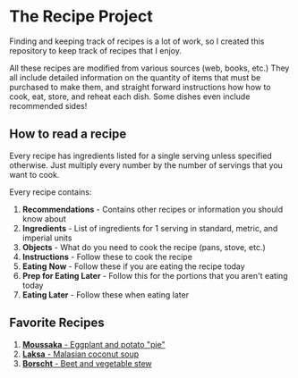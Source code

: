 # The Recipe Project

Finding and keeping track of recipes is a lot of work, so I created this repository to keep track of recipes that I enjoy.

All these recipes are modified from various sources (web, books, etc.) They all include detailed information on the quantity of items that must be purchased to make them, and straight forward instructions how how to cook, eat, store, and reheat each dish.  Some dishes even include recommended sides!

## How to read a recipe

Every recipe has ingredients listed for a single serving unless specified otherwise. Just multiply every number by the number of servings that you want to cook.

Every recipe contains:

1. **Recommendations** - Contains other recipes or information you should know about
2. **Ingredients** - List of ingredients for 1 serving in standard, metric, and imperial units
3. **Objects** - What do you need to cook the recipe (pans, stove, etc.)
4. **Instructions** - Follow these to cook the recipe
5. **Eating** **Now** - Follow these if you are eating the recipe today
6. **Prep for Eating Later** - Follow this for the portions that you aren't eating today
7. **Eating Later** - Follow these when eating later

## Favorite Recipes

1. [**Moussaka** - Eggplant and potato "pie"](/Recipes/MoussakaGreek.md)
2. [**Laksa** - Malasian coconut soup](/Recipes/Laksa.md)
3. [**Borscht** - Beet and vegetable stew](/Recipes/BorschtUkrainian.md)
